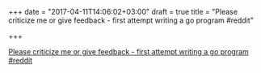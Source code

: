 +++
date = "2017-04-11T14:06:02+03:00"
draft = true
title = "Please criticize me or give feedback - first attempt writing a go program  #reddit"

+++

<p><a href="https://t.co/7JYoNnaVxx">Please criticize me or give feedback - first attempt writing a go program  #reddit</a></p>
